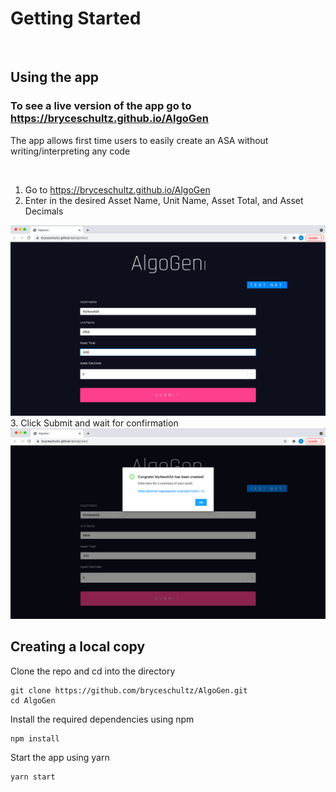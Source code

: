 # Getting Started
<br>

## Using the app

### To see a live version of the app go to https://bryceschultz.github.io/AlgoGen

The app allows first time users to easily create an ASA without writing/interpreting any code

<br>

1. Go to https://bryceschultz.github.io/AlgoGen
2. Enter in the desired Asset Name, Unit Name, Asset Total, and Asset Decimals
<img src="documentation-images/ASA_Config.png">
3. Click Submit and wait for confirmation
<img src="documentation-images/ASA_Created.png">

<br>

## Creating a local copy

Clone the repo and cd into the directory

```
git clone https://github.com/bryceschultz/AlgoGen.git
cd AlgoGen
```

Install the required dependencies using npm

```
npm install
```

Start the app using yarn

```
yarn start
```
